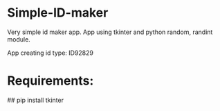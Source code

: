 # Simple-ID-maker
Very simple id maker app. App using tkinter and python random, randint module.

App creating id type: ID92829

<h1>Requirements:</h1>
##
    pip install tkinter
